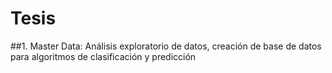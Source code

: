 # Tesis

##1. Master Data: Análisis exploratorio de datos, creación de base de datos para algoritmos de clasificación y predicción
